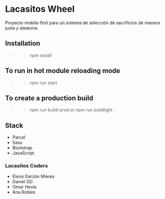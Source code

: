 # Lacasitos Wheel

Proyecto mobile-first para un sistema de selección de sacrificios de manera justa y aleatoria.

## Installation

>> npm install

## To run in hot module reloading mode

>> npm run start

## To create a production build

>> npm run build-prod
or
>> npm run buildlight

## Stack

- Parcel
- Sass
- Bootstrap
- JavaScript

### Lacasitos Coders

- Elena Garzón Mieres
- Daniel GD
- Omar Hevia
- Ana Robles
